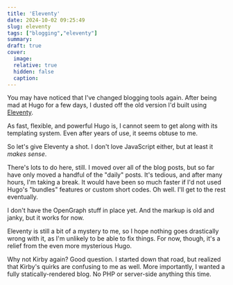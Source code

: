 ```yaml
---
title: 'Eleventy'
date: 2024-10-02 09:25:49
slug: eleventy
tags: ["blogging","eleventy"]
summary: 
draft: true
cover: 
  image: 
  relative: true
  hidden: false
  caption: 
---
```


You may have noticed that I've changed blogging tools again. After being mad at Hugo for a few days, I dusted off the old version I'd built using [Eleventy](https://11ty.dev). 

As fast, flexible, and powerful Hugo is, I cannot seem to get along with its templating system. Even after years of use, it seems obtuse to me.

So let's give Eleventy a shot. I don't love JavaScript either, but at least it _makes sense_.

There's lots to do here, still. I moved over all of the blog posts, but so far have only moved a handful of the "daily" posts. It's tedious, and after many hours, I'm taking a break. It would have been so much faster if I'd not used Hugo's "bundles" features or custom short codes. Oh well. I'll get to the rest eventually.

I don't have the OpenGraph stuff in place yet. And the markup is old and janky, but it works for now.

Eleventy is still a bit of a mystery to me, so I hope nothing goes drastically wrong with it, as I'm unlikely to be able to fix things. For now, though, it's a relief from the even more mysterious Hugo.

Why not Kirby again? Good question. I started down that road, but realized that Kirby's quirks are confusing to me as well. More importantly, I wanted a fully statically-rendered blog. No PHP or server-side anything this time.
